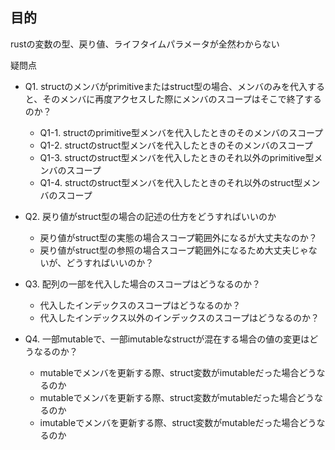 ## 目的

rustの変数の型、戻り値、ライフタイムパラメータが全然わからない  

疑問点

* Q1. structのメンバがprimitiveまたはstruct型の場合、メンバのみを代入すると、そのメンバに再度アクセスした際にメンバのスコープはそこで終了するのか？
  * Q1-1. structのprimitive型メンバを代入したときのそのメンバのスコープ
  * Q1-2. structのstruct型メンバを代入したときのそのメンバのスコープ
  * Q1-3. structのstruct型メンバを代入したときのそれ以外のprimitive型メンバのスコープ
  * Q1-4. structのstruct型メンバを代入したときのそれ以外のstruct型メンバのスコープ

* Q2. 戻り値がstruct型の場合の記述の仕方をどうすればいいのか
  * 戻り値がstruct型の実態の場合スコープ範囲外になるが大丈夫なのか？
  * 戻り値がstruct型の参照の場合スコープ範囲外になるため大丈夫じゃないが、どうすればいいのか？

* Q3. 配列の一部を代入した場合のスコープはどうなるのか？
  * 代入したインデックスのスコープはどうなるのか？
  * 代入したインデックス以外のインデックスのスコープはどうなるのか？

* Q4. 一部mutableで、一部imutableなstructが混在する場合の値の変更はどうなるのか？
  * mutableでメンバを更新する際、struct変数がimutableだった場合どうなるのか
  * mutableでメンバを更新する際、struct変数がmutableだった場合どうなるのか
  * imutableでメンバを更新する際、struct変数がmutableだった場合どうなるのか



